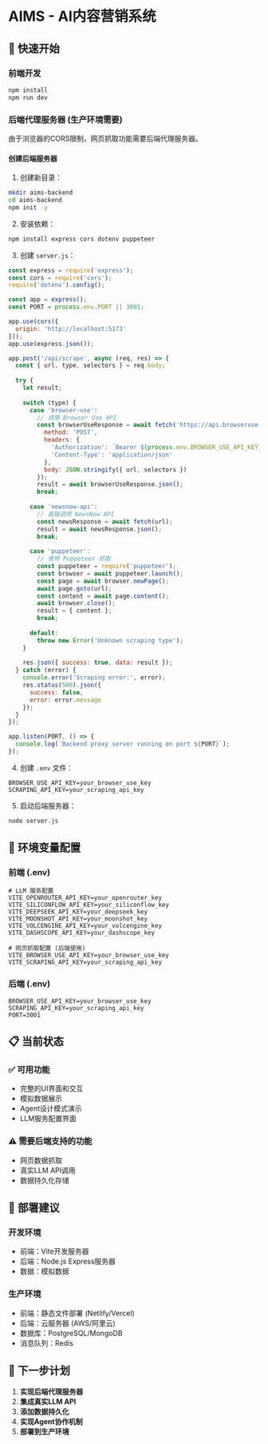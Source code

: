 # AIMS - AI内容营销系统

## 🚀 快速开始

### 前端开发
```bash
npm install
npm run dev
```

### 后端代理服务器 (生产环境需要)

由于浏览器的CORS限制，网页抓取功能需要后端代理服务器。

#### 创建后端服务器

1. 创建新目录：
```bash
mkdir aims-backend
cd aims-backend
npm init -y
```

2. 安装依赖：
```bash
npm install express cors dotenv puppeteer
```

3. 创建 `server.js`：
```javascript
const express = require('express');
const cors = require('cors');
require('dotenv').config();

const app = express();
const PORT = process.env.PORT || 3001;

app.use(cors({
  origin: 'http://localhost:5173'
}));
app.use(express.json());

app.post('/api/scrape', async (req, res) => {
  const { url, type, selectors } = req.body;
  
  try {
    let result;
    
    switch (type) {
      case 'browser-use':
        // 调用 Browser Use API
        const browserUseResponse = await fetch('https://api.browseruse.com/v1/scrape', {
          method: 'POST',
          headers: {
            'Authorization': `Bearer ${process.env.BROWSER_USE_API_KEY}`,
            'Content-Type': 'application/json'
          },
          body: JSON.stringify({ url, selectors })
        });
        result = await browserUseResponse.json();
        break;
        
      case 'newsnow-api':
        // 直接调用 NewsNow API
        const newsResponse = await fetch(url);
        result = await newsResponse.json();
        break;
        
      case 'puppeteer':
        // 使用 Puppeteer 抓取
        const puppeteer = require('puppeteer');
        const browser = await puppeteer.launch();
        const page = await browser.newPage();
        await page.goto(url);
        const content = await page.content();
        await browser.close();
        result = { content };
        break;
        
      default:
        throw new Error('Unknown scraping type');
    }
    
    res.json({ success: true, data: result });
  } catch (error) {
    console.error('Scraping error:', error);
    res.status(500).json({ 
      success: false, 
      error: error.message 
    });
  }
});

app.listen(PORT, () => {
  console.log(`Backend proxy server running on port ${PORT}`);
});
```

4. 创建 `.env` 文件：
```env
BROWSER_USE_API_KEY=your_browser_use_key
SCRAPING_API_KEY=your_scraping_api_key
```

5. 启动后端服务器：
```bash
node server.js
```

## 🔧 环境变量配置

### 前端 (.env)
```env
# LLM 服务配置
VITE_OPENROUTER_API_KEY=your_openrouter_key
VITE_SILICONFLOW_API_KEY=your_siliconflow_key
VITE_DEEPSEEK_API_KEY=your_deepseek_key
VITE_MOONSHOT_API_KEY=your_moonshot_key
VITE_VOLCENGINE_API_KEY=your_volcengine_key
VITE_DASHSCOPE_API_KEY=your_dashscope_key

# 网页抓取配置 (后端使用)
VITE_BROWSER_USE_API_KEY=your_browser_use_key
VITE_SCRAPING_API_KEY=your_scraping_api_key
```

### 后端 (.env)
```env
BROWSER_USE_API_KEY=your_browser_use_key
SCRAPING_API_KEY=your_scraping_api_key
PORT=3001
```

## 📋 当前状态

### ✅ 可用功能
- 完整的UI界面和交互
- 模拟数据展示
- Agent设计模式演示
- LLM服务配置界面

### ⚠️ 需要后端支持的功能
- 网页数据抓取
- 真实LLM API调用
- 数据持久化存储

## 🚀 部署建议

### 开发环境
- 前端：Vite开发服务器
- 后端：Node.js Express服务器
- 数据：模拟数据

### 生产环境
- 前端：静态文件部署 (Netlify/Vercel)
- 后端：云服务器 (AWS/阿里云)
- 数据库：PostgreSQL/MongoDB
- 消息队列：Redis

## 🎯 下一步计划

1. **实现后端代理服务器**
2. **集成真实LLM API**
3. **添加数据持久化**
4. **实现Agent协作机制**
5. **部署到生产环境**